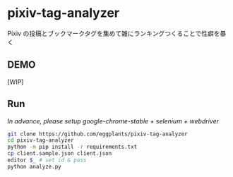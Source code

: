# pixiv-tag-analyzer

Pixiv の投稿とブックマークタグを集めて雑にランキングつくることで性癖を暴く

## DEMO

[WIP]

## Run

_In advance, please setup google-chrome-stable + selenium + webdriver_

```bash
git clone https://github.com/eggplants/pixiv-tag-analyzer
cd pixiv-tag-analyzer
python -m pip install -r requirements.txt
cp client.sample.json client.json
editor $_ # set id & pass
python analyze.py
```
